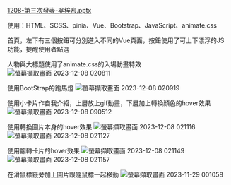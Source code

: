 [1208-第三次發表-吳梓宏.pptx](https://github.com/WuTzuHung/HoshikawaWebDesign/files/14339786/1208-.-.pptx)

使用：HTML、SCSS、pinia、Vue、Bootstrap、JavaScript、animate.css

首頁，左下有三個按鈕可分別進入不同的Vue頁面，按鈕使用了可上下漂浮的JS功能，提醒使用者點選

人物與大標題使用了animate.css的入場動畫特效
![螢幕擷取畫面 2023-12-08 020811](https://github.com/WuTzuHung/HoshikawaWebDesign/assets/151004287/449e7fbb-9fba-4f37-b57e-1fb554c0932c)

使用BootStrap的跑馬燈
![螢幕擷取畫面 2023-12-08 020919](https://github.com/WuTzuHung/HoshikawaWebDesign/assets/151004287/f15b6d6e-b0be-44e2-bb75-34ad5d26c1f2)

使用小卡片作自我介紹，上層放上gif動畫，下層加上轉換顏色的hover效果
![螢幕擷取畫面 2023-12-08 090512](https://github.com/WuTzuHung/HoshikawaWebDesign/assets/151004287/c99c5c64-0caf-45d6-9fc7-c18a168252f6)

使用轉換圖片本身的hover效果
![螢幕擷取畫面 2023-12-08 021116](https://github.com/WuTzuHung/HoshikawaWebDesign/assets/151004287/8a1e1f0b-64e8-4afd-95f0-6cc20e21d584)
![螢幕擷取畫面 2023-12-08 021127](https://github.com/WuTzuHung/HoshikawaWebDesign/assets/151004287/d3f2d091-cf0a-4552-ab09-3462be48f7ee)

使用翻轉卡片的hover效果
![螢幕擷取畫面 2023-12-08 021149](https://github.com/WuTzuHung/HoshikawaWebDesign/assets/151004287/a805ed49-1ff8-4467-9c6f-bb0f159e7860)
![螢幕擷取畫面 2023-12-08 021157](https://github.com/WuTzuHung/HoshikawaWebDesign/assets/151004287/7d72cdc8-83cc-40f9-8588-fc9104a8e773)

在滑鼠標籤旁加上圖片跟隨鼠標一起移動
![螢幕擷取畫面 2023-11-29 001058](https://github.com/WuTzuHung/HoshikawaWebDesign/assets/151004287/9c1be061-3e07-4a3e-88da-4d4a250ea045)
